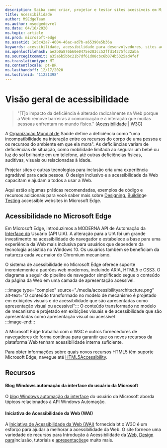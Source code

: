 ```yaml
---
description: Saiba como criar, projetar e testar sites acessíveis em Microsoft Edge.
title: Acessibilidade
author: MSEdgeTeam
ms.author: msedgedevrel
ms.date: 04/16/2020
ms.topic: article
ms.prod: microsoft-edge
ms.assetid: 1e5c42a7-4604-46ac-ad7b-a65390e5b36a
keywords: acessibilidade, acessibilidade para desenvolvedores, sites acessíveis, borda, desenvolvimento da Web, ARIA, desenvolvedor, UIA, Automação da Interface do Usuário
ms.openlocfilehash: ae2b0a876b60e0475e283cc52ffd14275fc32aba
ms.sourcegitcommit: a35a6b5bbc21b7df61d08cbc6b074b5325ad4fef
ms.translationtype: MT
ms.contentlocale: pt-BR
ms.lasthandoff: 12/17/2020
ms.locfileid: "11231398"
---
```

# Visão geral de acessibilidade  

> "\[T\]o impacto da deficiência é alterado radicalmente na Web porque a Web remove barreiras à comunicação e à interação que muitas pessoas enfrentam no mundo físico." [(Acessibilidade | W3C)][W3CAccessibility]  

A [Organização Mundial de][WHODisabilities] Saúde define a deficiência como "uma incompatibilidade na interação entre os recursos do corpo de uma pessoa e os recursos do ambiente em que ela mora".  As deficiências variam de deficiências de situação, como mobilidade limitada ao segurar um bebê ou luz do sol brilhante em um telefone, até outras deficiências físicas, auditivas, visuais ou relacionadas à idade.  

Projetar sites e outras tecnologias para inclusão cria uma experiência agradável para cada pessoa.  O design inclusivo e a acessibilidade da Web capacitam e ajudam a todos a usar a Web.  

Aqui estão algumas práticas recomendadas, exemplos de código e recursos adicionais para você saber mais sobre [Designing,][AccessibilityDesign] [Building][AccessibilityBuild]e [Testing][AccessibilityTest] accessible websites in Microsoft Edge.  

##  <a name="accessibility-in-microsoft-edge"></a>Acessibilidade no Microsoft Edge  

Em Microsoft Edge, introduzimos a MODERNA API de Automação da [Interface do][WindowsWin32AutoEntryui] Usuário \(API UIA\).  A alteração para a UIA foi um grande investimento na acessibilidade do navegador e estabelece a base para uma experiência da Web mais inclusiva para usuários que dependem da tecnologia assistida no Windows 10.  Os usuários também se beneficiam da natureza cada vez maior do Chromium mecanismo.  

O sistema de acessibilidade no Microsoft Edge oferece suporte inerentemente a padrões web modernos, incluindo ARIA, HTML5 e CSS3.  O diagrama a seguir do pipeline de navegador simplificado segue o conteúdo da página da Web em uma camada de apresentação acessível.  

:::image type="complex" source="./media/accessibilityarchitecture.png" alt-text="O conteúdo transformado no modelo de mecanismo é projetado em exibições visuais e de acessibilidade que são apresentadas como apresentação visual ou acessível":::
   O conteúdo transformado no modelo de mecanismo é projetado em exibições visuais e de acessibilidade que são apresentadas como apresentação visual ou acessível  
:::image-end:::  

A Microsoft Edge trabalha com o W3C e outros fornecedores de navegadores de forma contínua para garantir que os novos recursos da plataforma Web tenham acessibilidade interna suficiente.  

Para obter informações sobre quais novos recursos HTML5 têm suporte Microsoft Edge, navegue até [HTML5Accessibility][HTML5Accessibility].  

##  <a name="resources"></a>Recursos  

#### Blog Windows automação da interface do usuário da Microsoft  

O [blog Windows automação da interface][ArchiveBlogsWinuiautomation] do usuário da Microsoft aborda tópicos relacionados à API Windows Automação.  

#### Iniciativa de Acessibilidade da Web (WAI)  

A [Iniciativa de Acessibilidade da Web (WAI)][W3CWaiHome] fornecida bt o W3C é um esforço para ajudar a melhorar a acessibilidade da Web.  O site fornece uma variedade de recursos para Introdução à Acessibilidade da [Web,][W3CWaiGettingstartedOverview] [Design para][W3CWaiFundamentals]Inclusão, tutoriais e [apresentações][W3CWaiTeachAdvocate]e muito mais.  

<!-- links -->  

[AccessibilityBuild]: ./build/index.md "Criar sites acessíveis | Microsoft Doc"  
[AccessibilityDesign]: ./design.md "Criar sites acessíveis | Microsoft Doc"  
[AccessibilityTest]: ./test.md "Testes de acessibilidade | Microsoft Docs"  

[WindowsWin32AutoEntryui]: /windows/win32/winauto/entry-uiauto-win32 "Interface do usuário | Microsoft Doc"  

[ArchiveBlogsWinuiautomation]: /archive/blogs/winuiautomation/ "Blog Windows de Automação da Interface do Usuário da Microsoft | Microsoft Doc"  

[HTML5Accessibility]: https://html5accessibility.com "Acessibilidade HTML5"  

[W3CAccessibility]: https://w3.org/standards/webdesign/accessibility "Acessibilidade | W3C"  
[W3CWaiFundamentals]: https://w3.org/wai/fundamentals/accessibility-intro "Introdução à | Iniciativa de Acessibilidade da Web (S) | W3C"  
[W3CWaiGettingstartedOverview]: https://w3.org/wai/gettingstarted/Overview "Iniciando: tornando um site acessível | Iniciativa de Acessibilidade da Web (S) | W3C"  
[W3CWaiHome]: https://w3.org/wai "Iniciativa de Acessibilidade da Web (S) | W3C"  
[W3CWaiTeachAdvocate]: https://w3.org/wai/teach-advocate "Visão geral do professor e do advogado | Iniciativa de Acessibilidade da Web (S) | W3C"  

[WHODisabilities]: https://who.int/topics/disabilities "Deficiências | OMS"  

